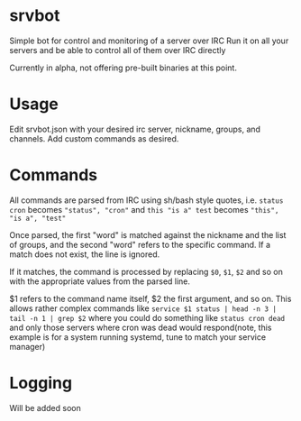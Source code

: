 # srvbot
Simple bot for control and monitoring of a server over IRC
Run it on all your servers and be able to control all of them over IRC directly 

Currently in alpha, not offering pre-built binaries at this point.

# Usage
Edit srvbot.json with your desired irc server, nickname, groups, and channels.
Add custom commands as desired.

# Commands
All commands are parsed from IRC using sh/bash style quotes, i.e. `status cron` becomes `"status", "cron"` and `this "is a" test` becomes `"this", "is a", "test"`

Once parsed, the first "word" is matched against the nickname and the list of groups, and the second "word" refers to the specific command.  If a match does not exist, the line is ignored.

If it matches, the command is processed by replacing `$0`, `$1`, `$2` and so on with the appropriate values from the parsed line.

$1 refers to the command name itself, $2 the first argument, and so on.  This allows rather complex commands like `service $1 status | head -n 3 | tail -n 1 | grep $2` where you could do something like `status cron dead` and only those servers where cron was dead would respond(note, this example is for a system running systemd, tune to match your service manager)

# Logging
Will be added soon
